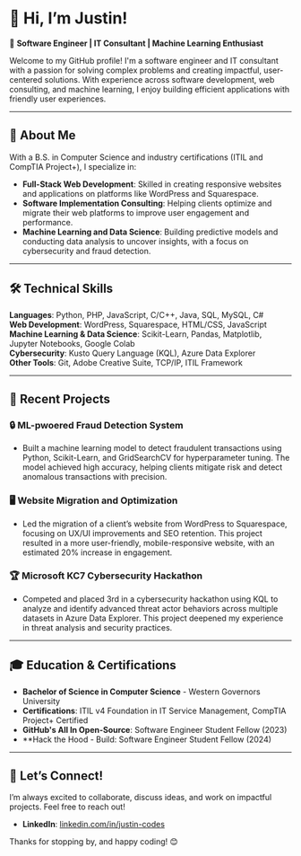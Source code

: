 # 👋 Hi, I’m Justin!

🔹 **Software Engineer | IT Consultant | Machine Learning Enthusiast**  

Welcome to my GitHub profile! I'm a software engineer and IT consultant with a passion for solving complex problems and creating impactful, user-centered solutions. With experience across software development, web consulting, and machine learning, I enjoy building efficient applications with friendly user experiences.

---

## 🚀 About Me

With a B.S. in Computer Science and industry certifications (ITIL and CompTIA Project+), I specialize in:
- **Full-Stack Web Development**: Skilled in creating responsive websites and applications on platforms like WordPress and Squarespace.
- **Software Implementation Consulting**: Helping clients optimize and migrate their web platforms to improve user engagement and performance.
- **Machine Learning and Data Science**: Building predictive models and conducting data analysis to uncover insights, with a focus on cybersecurity and fraud detection.

---

## 🛠️ Technical Skills

**Languages**: Python, PHP, JavaScript, C/C++, Java, SQL, MySQL, C#  
**Web Development**: WordPress, Squarespace, HTML/CSS, JavaScript  
**Machine Learning & Data Science**: Scikit-Learn, Pandas, Matplotlib, Jupyter Notebooks, Google Colab  
**Cybersecurity**: Kusto Query Language (KQL), Azure Data Explorer  
**Other Tools**: Git, Adobe Creative Suite, TCP/IP, ITIL Framework  

---

## 💼 Recent Projects

### 🔒 ML-pwoered Fraud Detection System
- Built a machine learning model to detect fraudulent transactions using Python, Scikit-Learn, and GridSearchCV for hyperparameter tuning. The model achieved high accuracy, helping clients mitigate risk and detect anomalous transactions with precision.

### 🖥️ Website Migration and Optimization
- Led the migration of a client’s website from WordPress to Squarespace, focusing on UX/UI improvements and SEO retention. This project resulted in a more user-friendly, mobile-responsive website, with an estimated 20% increase in engagement.

### 🏆 Microsoft KC7 Cybersecurity Hackathon
- Competed and placed 3rd in a cybersecurity hackathon using KQL to analyze and identify advanced threat actor behaviors across multiple datasets in Azure Data Explorer. This project deepened my experience in threat analysis and security practices.

---

## 🎓 Education & Certifications

- **Bachelor of Science in Computer Science** - Western Governors University
- **Certifications**: ITIL v4 Foundation in IT Service Management, CompTIA Project+ Certified
- **GitHub's All In Open-Source**: Software Engineer Student Fellow (2023)
- **Hack the Hood - Build: Software Engineer Student Fellow (2024)

---

## 🤝 Let’s Connect!

I’m always excited to collaborate, discuss ideas, and work on impactful projects. Feel free to reach out!

- **LinkedIn**: [linkedin.com/in/justin-codes](https://linkedin.com/in/justin-codes)

Thanks for stopping by, and happy coding! 😊
